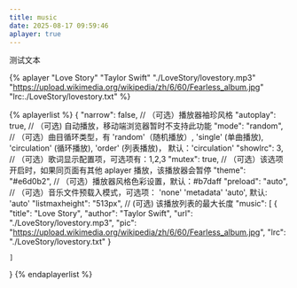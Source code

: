 ```yaml
---
title: music
date: 2025-08-17 09:59:46
aplayer: true
---
```

测试文本

{% aplayer "Love Story" "Taylor Swift" "./LoveStory/lovestory.mp3" "https://upload.wikimedia.org/wikipedia/zh/6/60/Fearless_album.jpg" "lrc:./LoveStory/lovestory.txt" %}

{% aplayerlist %}
{
    "narrow": false,                          // （可选）播放器袖珍风格
    "autoplay": true,                         // （可选) 自动播放，移动端浏览器暂时不支持此功能
    "mode": "random",                         // （可选）曲目循环类型，有 'random'（随机播放）, 'single' (单曲播放), 'circulation' (循环播放), 'order' (列表播放)， 默认：'circulation' 
    "showlrc": 3,                             // （可选）歌词显示配置项，可选项有：1,2,3
    "mutex": true,                            // （可选）该选项开启时，如果同页面有其他 aplayer 播放，该播放器会暂停
    "theme": "#e6d0b2",	                      // （可选）播放器风格色彩设置，默认：#b7daff
    "preload": "auto",                    // （可选）音乐文件预载入模式，可选项： 'none' 'metadata' 'auto', 默认: 'auto'
    "listmaxheight": "513px",                 // (可选) 该播放列表的最大长度
    "music": [
        {
            "title": "Love Story",
            "author": "Taylor Swift",
            "url": "./LoveStory/lovestory.mp3",
            "pic": "https://upload.wikimedia.org/wikipedia/zh/6/60/Fearless_album.jpg",
            "lrc": "./LoveStory/lovestory.txt"
        }

    ]
}
{% endaplayerlist %}


<link rel="stylesheet" href="APlayer.min.css">
<div id="aplayer"></div>
<script src="APlayer.min.js"></script>

<script>
const ap = new APlayer({
    container: document.getElementById('player'),
    mini: false,
    autoplay: false,
    theme: '#FADFA3',
    loop: 'all',
    order: 'random',
    preload: 'auto',
    volume: 0.7,
    mutex: true,
    listFolded: false,
    listMaxHeight: 90,
    lrcType: 3,
    audio: [
        {
            name: 'Love Story',
            artist: 'Taylor Swift',
            url: './LoveStory/lovestory.mp3',
            cover: 'https://upload.wikimedia.org/wikipedia/zh/6/60/Fearless_album.jpg',
            lrc: './LoveStory/lovestory.txt',
            theme: '#ebd0c2'
        }
    ]
});
</script>